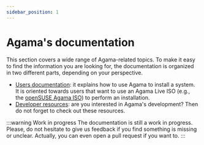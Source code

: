 ```yaml
---
sidebar_position: 1
---
```


# Agama's documentation

This section covers a wide range of Agama-related topics. To make it easy to find the information
you are looking for, the documentation is organized in two different parts, depending on your
perspective.

- [Users documentation](/docs/user): it explains how to use Agama to install a system. It is
  oriented towards users that want to use an Agama Live ISO (e.g., the [openSUSE Agama
  ISO](/download)) to perform an installation.
- [Developer resources](/docs/devel/): are you interested in Agama's development? Then do not forget
  to check out these resources.

:::warning Work in progress
The documentation is still a work in progress. Please, do not hesitate to give us feedback if you
find something is missing or unclear. Actually, you can even open a pull request if you want to.
:::
